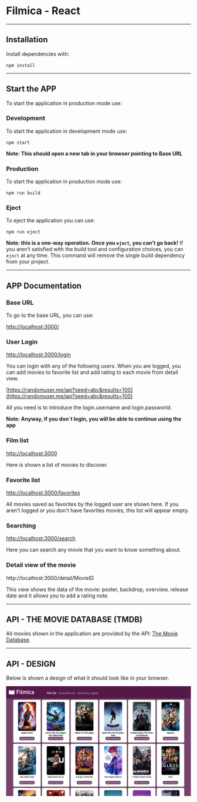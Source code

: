 # Filmica - React

-------------------------------------------------------------------------------

## Installation

Install dependencies with:

```shell
npm install
```

-------------------------------------------------------------------------------

## Start the APP

To start the application in production mode use:

### Development

To start the application in development mode use:

```shell
npm start
```

**Note: This should open a new tab in your browser pointing to Base URL**

### Production

To start the application in production mode use:

```shell
npm run build
```

### Eject

To eject the application you can use:

```shell
npm run eject
```

**Note: this is a one-way operation. Once you `eject`, you can’t go back!**
If you aren’t satisfied with the build tool and configuration choices, you can `eject` at any time. This command will remove the single build dependency from your project.

-------------------------------------------------------------------------------

## APP Documentation

### Base URL

To go to the base URL, you can use:

[http://localhost:3000/](http://localhost:3000/)


### User Login

[http://localhost:3000/login](http://localhost:3000/login)

You can login with any of the following users. When you are logged, you can add movies to favorite list and add rating to each movie from detail view.

[https://randomuser.me/api?seed=abc&results=100](https://randomuser.me/api?seed=abc&results=100)

All you need is to introduce the login.username and login.passworld.

**Note: Anyway, if you don´t login, you will be able to continue using the app**


### Film list

[http://localhost:3000](http://localhost:3000)

Here is shown a list of movies to discover.


### Favorite list

[http://localhost:3000/favorites](http://localhost:3000/favorites)

All movies saved as favorites by the logged user are shown here. If you aren't logged or you don't have favorites movies, this list will appear empty.


### Searching

[http://localhost:3000/search](http://localhost:3000/search)

Here you can search any movie that you want to know something about.


### Detail view of the movie

http://localhost:3000/detail/MovieID

This view shows the data of the movie: poster, backdrop, overview, release date and it allows you to add a rating note.

-------------------------------------------------------------------------------

## API - THE MOVIE DATABASE (TMDB)

All movies shown in the application are provided by the API: [The Movie Database](https://www.themoviedb.org).

-------------------------------------------------------------------------------

## API - DESIGN

Below is shown a design of what it should look like in your browser.

![Filmica](screenshotFilmica.png?raw=true "Filmica")
